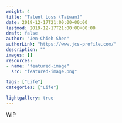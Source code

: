 ```yaml
---
weight: 4
title: "Talent Loss (Taiwan)"
date: 2019-12-17T21:00:00+00:00
lastmod: 2019-12-17T21:00:00+00:00
draft: false
author: "Jen-Chieh Shen"
authorLink: "https://www.jcs-profile.com/"
description: ""
images: []
resources:
- name: "featured-image"
  src: "featured-image.png"

tags: ["Life"]
categories: ["Life"]

lightgallery: true
---
```


WIP
